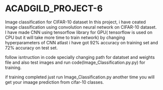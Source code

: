 # ACADGILD_PROJECT-6
Image classification for CIFAR-10 dataset
In this project, i have ceated image classification using convolution neural network on CIFAR-10 dataset. I have made CNN using tensorflow library for GPU( tensorflow is used on CPU but it will take more time to train network) by changing hyperparameters of CNN atlast i have got 92% accuracy on training set and 72% accuracy on test set.

follow isntruction in code specially changing path for datatset and weights file and also test images and run code(Image_Classification.py.py) for training.

if training completed just run Image_Classification.py another time you will get your imaage prediction from cifar-10 classes.
